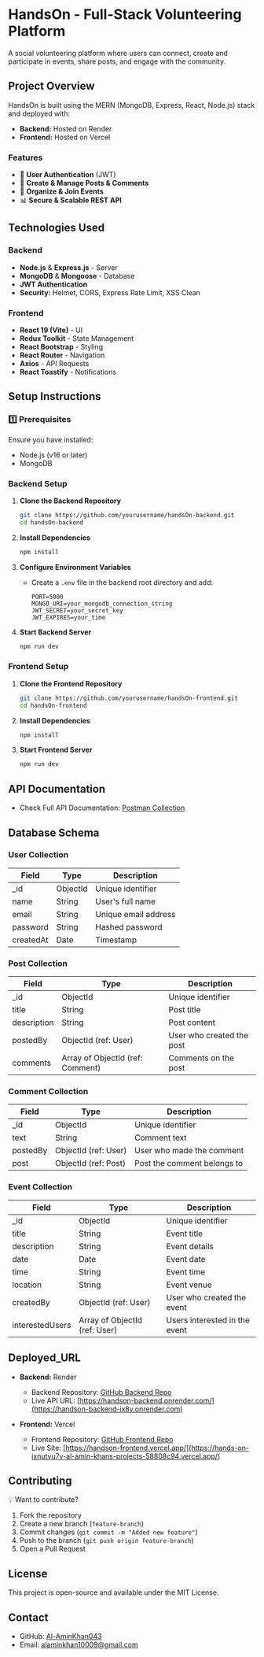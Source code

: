 # HandsOn - Full-Stack Volunteering Platform

A social volunteering platform where users can connect, create and participate in events, share posts, and engage with the community.

## Project Overview

HandsOn is built using the MERN (MongoDB, Express, React, Node.js) stack and deployed with:

- **Backend:** Hosted on Render
- **Frontend:** Hosted on Vercel

### Features
- 🔐 **User Authentication** (JWT)
- 📝 **Create & Manage Posts & Comments**
- 📅 **Organize & Join Events**
- 📊 **Secure & Scalable REST API**

## Technologies Used

### Backend
- **Node.js** & **Express.js** - Server
- **MongoDB** & **Mongoose** - Database
- **JWT Authentication**
- **Security:** Helmet, CORS, Express Rate Limit, XSS Clean

### Frontend
- **React 19 (Vite)** - UI
- **Redux Toolkit** - State Management
- **React Bootstrap** - Styling
- **React Router** - Navigation
- **Axios** - API Requests
- **React Toastify** - Notifications

## Setup Instructions

### 1️⃣ Prerequisites

Ensure you have installed:

- Node.js (v16 or later)
- MongoDB

### Backend Setup

1. **Clone the Backend Repository**
    ```bash
    git clone https://github.com/yourusername/handsOn-backend.git
    cd handsOn-backend
    ```

2. **Install Dependencies**
    ```bash
    npm install
    ```

3. **Configure Environment Variables**
    - Create a `.env` file in the backend root directory and add:
      ```
      PORT=5000
      MONGO_URI=your_mongodb_connection_string
      JWT_SECRET=your_secret_key
      JWT_EXPIRES=your_time
      ```

4. **Start Backend Server**
    ```bash
    npm run dev
    ```

### Frontend Setup

1. **Clone the Frontend Repository**
    ```bash
    git clone https://github.com/yourusername/handsOn-frontend.git
    cd handsOn-frontend
    ```

2. **Install Dependencies**
    ```bash
    npm install
    ```

3. **Start Frontend Server**
    ```bash
    npm run dev
    ```

## API Documentation
- Check Full API Documentation: [Postman Collection](https://documenter.getpostman.com/view/39944898/2sAYkEqztp)

## Database Schema

### User Collection
| Field       | Type     | Description              |
|-------------|----------|--------------------------|
| _id         | ObjectId | Unique identifier        |
| name        | String   | User's full name         |
| email       | String   | Unique email address     |
| password    | String   | Hashed password          |
| createdAt   | Date     | Timestamp                |

### Post Collection
| Field       | Type     | Description              |
|-------------|----------|--------------------------|
| _id         | ObjectId | Unique identifier        |
| title       | String   | Post title               |
| description | String   | Post content             |
| postedBy    | ObjectId (ref: User) | User who created the post |
| comments    | Array of ObjectId (ref: Comment) | Comments on the post |

### Comment Collection
| Field       | Type     | Description              |
|-------------|----------|--------------------------|
| _id         | ObjectId | Unique identifier        |
| text        | String   | Comment text             |
| postedBy    | ObjectId (ref: User) | User who made the comment |
| post        | ObjectId (ref: Post) | Post the comment belongs to |

### Event Collection
| Field       | Type     | Description              |
|-------------|----------|--------------------------|
| _id         | ObjectId | Unique identifier        |
| title       | String   | Event title              |
| description | String   | Event details            |
| date        | Date     | Event date               |
| time        | String   | Event time               |
| location    | String   | Event venue              |
| createdBy   | ObjectId (ref: User) | User who created the event |
| interestedUsers | Array of ObjectId (ref: User) | Users interested in the event |

## Deployed_URL

- **Backend:** Render
    - Backend Repository: [GitHub Backend Repo](https://github.com/Al-AminKhan043/handsOn-backend)
    - Live API URL: [https://handson-backend.onrender.com/](https://handson-backend-ix8y.onrender.com)

- **Frontend:** Vercel
    - Frontend Repository: [GitHub Frontend Repo](https://github.com/Al-AminKhan043/HandsOnApp)
    - Live Site: [https://handson-frontend.vercel.app/](https://hands-on-ixnutyu7v-al-amin-khans-projects-58808c94.vercel.app/)


## Contributing

💡 Want to contribute?

1. Fork the repository
2. Create a new branch (`feature-branch`)
3. Commit changes (`git commit -m "Added new feature"`)
4. Push to the branch (`git push origin feature-branch`)
5. Open a Pull Request

## License

This project is open-source and available under the MIT License.

## Contact

- GitHub: [Al-AminKhan043](https://github.com/Al-AminKhan043)
- Email: [alaminkhan10009@gmail.com](mailto:alaminkhan10009@gmail.com)

